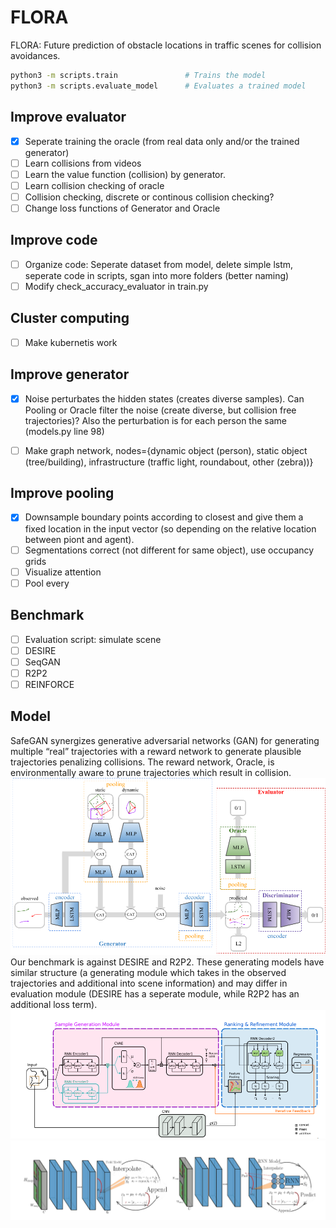 # FLORA

FLORA: Future prediction of obstacle locations in traffic scenes for collision avoidances.

```bash
python3 -m scripts.train               # Trains the model
python3 -m scripts.evaluate_model      # Evaluates a trained model
```
## Improve evaluator
- [X] Seperate training the oracle (from real data only and/or the trained generator)
- [ ] Learn collisions from videos
- [ ] Learn the value function (collision) by generator.
- [ ] Learn collision checking of oracle
- [ ] Collision checking, discrete or continous collision checking?
- [ ] Change loss functions of Generator and Oracle

## Improve code
- [ ] Organize code: Seperate dataset from model, delete simple lstm, seperate code in scripts, sgan into more folders (better naming)
- [ ] Modify check_accuracy_evaluator in train.py 

## Cluster computing
- [ ] Make kubernetis work

## Improve generator
- [X] Noise perturbates the hidden states (creates diverse samples). Can Pooling or Oracle filter the noise (create diverse, but collision free trajectories)? Also the perturbation is for each person the same (models.py line 98)
- [ ] Make graph network, nodes={dynamic object (person), static object (tree/building), infrastructure (traffic light, roundabout, other (zebra))}


## Improve pooling
- [X] Downsample boundary points according to closest and give them a fixed location in the input vector (so depending on the relative location between piont and agent).
- [ ] Segmentations correct (not different for same object), use occupancy grids
- [ ] Visualize attention
- [ ] Pool every

## Benchmark
- [ ] Evaluation script: simulate scene
- [ ] DESIRE
- [ ] SeqGAN
- [ ] R2P2
- [ ] REINFORCE
 
## Model 
SafeGAN synergizes generative adversarial networks (GAN) for generating multiple “real” trajectories with a reward network to generate plausible trajectories penalizing collisions. The reward network, Oracle, is environmentally aware to prune trajectories which result in collision.
![safeGAN](images/architecture.png)
Our benchmark is against DESIRE and R2P2. These generating models have similar structure (a generating module which takes in the observed trajectories and additional into scene information) and may differ in evaluation module (DESIRE has a seperate module, while R2P2 has an additional loss term). 
![DESIRE](images/DESIRE.png)
![R2P2](images/R2P2.png)

